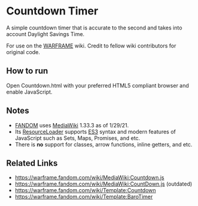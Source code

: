 # Countdown Timer
A simple countdown timer that is accurate to the second and takes into account Daylight Savings Time.

For use on the [WARFRAME](https://warframe.fandom.com/wiki/WARFRAME_Wiki) wiki. Credit to fellow wiki contributors for original code.

## How to run
Open Countdown.html with your preferred HTML5 compliant browser and enable JavaScript.

## Notes
* [FANDOM](https://en.wikipedia.org/wiki/Fandom_(website)) uses [MediaWiki](https://en.wikipedia.org/wiki/MediaWiki) 1.33.3 as of 1/29/21.
* Its [ResourceLoader](https://www.mediawiki.org/wiki/ResourceLoader) supports [ES3](https://www-archive.mozilla.org/js/language/E262-3.pdf) syntax and modern features of JavaScript such as Sets, Maps, Promises, and etc.
* There is **no** support for classes, arrow functions, inline getters, and etc.

## Related Links
* https://warframe.fandom.com/wiki/MediaWiki:Countdown.js
* https://warframe.fandom.com/wiki/MediaWiki:CountDown.js (outdated)
* https://warframe.fandom.com/wiki/Template:Countdown
* https://warframe.fandom.com/wiki/Template:BaroTimer
